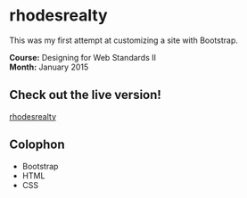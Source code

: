 # rhodesrealty

This was my first attempt at customizing a site with Bootstrap.

**Course:**  Designing for Web Standards II  
**Month:**  January 2015

## Check out the live version!
[rhodesrealty](http://karhodes.github.io/mocksites/rhodesrealty/)

## Colophon
  * Bootstrap
  * HTML
  * CSS
